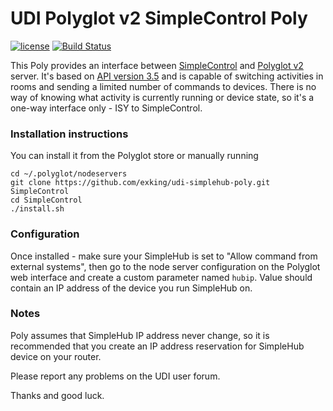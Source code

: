 # UDI Polyglot v2 SimpleControl Poly 

[![license](https://img.shields.io/github/license/mashape/apistatus.svg)](https://github.com/exking/udi-simplehub-poly/blob/master/LICENSE)
[![Build Status](https://travis-ci.org/exking/udi-simplehub-poly.svg?branch=master)](https://travis-ci.org/exking/udi-simplehub-poly)

This Poly provides an interface between [SimpleControl](https://www.simplecontrol.com) and [Polyglot v2](https://github.com/UniversalDevicesInc/polyglot-v2) server.
It's based on [API version 3.5](https://www.simplecontrol.com/wp-content/uploads/2016/05/HTTPCommandInterface.pdf) and is capable of switching activities in rooms and sending a limited number of commands to devices. There is no way of knowing what activity is currently running or device state, so it's a one-way interface only - ISY to SimpleControl.

### Installation instructions

You can install it from the Polyglot store or manually running
```
cd ~/.polyglot/nodeservers
git clone https://github.com/exking/udi-simplehub-poly.git SimpleControl
cd SimpleControl
./install.sh
```

### Configuration

Once installed - make sure your SimpleHub is set to "Allow command from external systems", then go to the node server configuration on the Polyglot web interface and create a custom parameter named `hubip`. Value should contain an IP address of the device you run SimpleHub on.

### Notes

Poly assumes that SimpleHub IP address never change, so it is recommended that you create an IP address reservation for SimpleHub device on your router.

Please report any problems on the UDI user forum.

Thanks and good luck.

